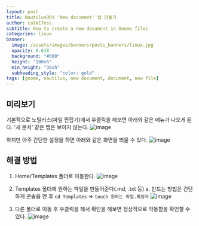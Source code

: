 ```yaml
---
layout: post
title: Nautilus에서 'New document' 탭 만들기
author: calm17ess
subtitle: How to create a new document in Gnome files
categories: linux
banner:
  image: /assets/images/banners/posts_banners/linux.jpg
  opacity: 0.618
  background: "#000"
  height: "100vh"
  min_height: "38vh"
  subheading_style: "color: gold"
tags: [gnome, nautilus, new document, document, new file]
---
```


## 미리보기

기본적으로 노틸러스(파일 편집기)에서 우클릭을 해보면 아래와 같은 메뉴가 나오게 된다. '새 문서' 같은 탭은 보이지 않는다.
![image](https://github.com/calm17ess/calm17ess.github.io/assets/168082113/d4178dfd-f707-4475-8cb9-3d13ef75558b)

하지만 아주 간단한 설정을 하면 아래와 같은 화면을 띄울 수 있다.
![image](https://github.com/calm17ess/calm17ess.github.io/assets/168082113/c3462a1b-2bbf-4915-a711-8eb3302e6d2c)

## 해결 방법

1. Home/Templates 폴더로 이동한다.
   ![image](https://github.com/calm17ess/calm17ess.github.io/assets/168082113/d5ffa18f-ade3-4a1a-987b-b86ae9eae447)

2. Templates 폴더에 원하는 파일을 만들어준다(.md, .txt 등)
   a. 만드는 방법은 간단하게 콘솔을 연 후
   `cd Templates` => `touch 원하는 파일.확장자`
   ![image](https://github.com/calm17ess/calm17ess.github.io/assets/168082113/baf85e31-f11f-471c-9d06-2234c67788e0)

3. 다른 폴더로 이동 후 우클릭을 해서 확인을 해보면 정상적으로 작동함을 확인할 수 있다.
   ![image](https://github.com/calm17ess/calm17ess.github.io/assets/168082113/1b243507-9718-48ab-92d3-565d881505c0)
